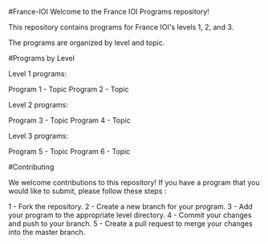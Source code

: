 #France-IOI
Welcome to the France IOI Programs repository!

This repository contains programs for France IOI's levels 1, 2, and 3.

The programs are organized by level and topic.

#Programs by Level

Level 1 programs:

Program 1 - Topic
Program 2 - Topic

Level 2 programs:

Program 3 - Topic
Program 4 - Topic

Level 3 programs:

Program 5 - Topic
Program 6 - Topic

#Contributing

We welcome contributions to this repository! If you have a program that you would like to submit, please follow these steps :

1 - Fork the repository.
2 - Create a new branch for your program.
3 - Add your program to the appropriate level directory.
4 - Commit your changes and push to your branch.
5 - Create a pull request to merge your changes into the master branch.
